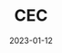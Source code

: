 ---
layout: default
modal-id: 2
date: 2023-01-12
title: CEC
img: cloudstars-kickoff.jpg
alt: CloudStars Kick-off
project-date: January 2023
description: CLOUDSTARS Kick-off Meeting in Tarragona, with the presence of all partners.
---